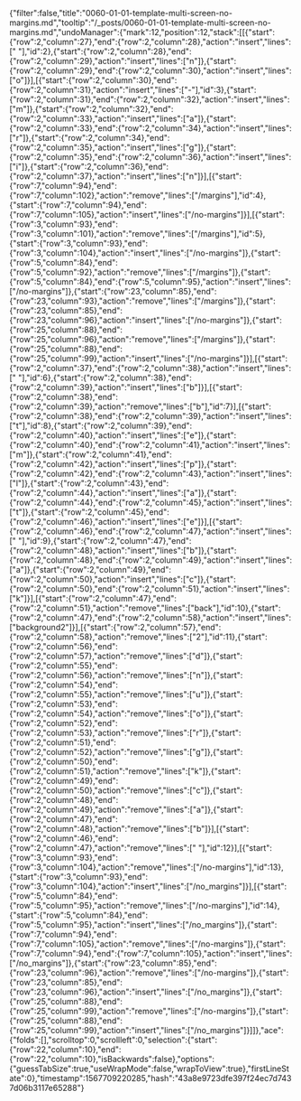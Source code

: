 {"filter":false,"title":"0060-01-01-template-multi-screen-no-margins.md","tooltip":"/_posts/0060-01-01-template-multi-screen-no-margins.md","undoManager":{"mark":12,"position":12,"stack":[[{"start":{"row":2,"column":27},"end":{"row":2,"column":28},"action":"insert","lines":[" "],"id":2},{"start":{"row":2,"column":28},"end":{"row":2,"column":29},"action":"insert","lines":["n"]},{"start":{"row":2,"column":29},"end":{"row":2,"column":30},"action":"insert","lines":["o"]}],[{"start":{"row":2,"column":30},"end":{"row":2,"column":31},"action":"insert","lines":["-"],"id":3},{"start":{"row":2,"column":31},"end":{"row":2,"column":32},"action":"insert","lines":["m"]},{"start":{"row":2,"column":32},"end":{"row":2,"column":33},"action":"insert","lines":["a"]},{"start":{"row":2,"column":33},"end":{"row":2,"column":34},"action":"insert","lines":["r"]},{"start":{"row":2,"column":34},"end":{"row":2,"column":35},"action":"insert","lines":["g"]},{"start":{"row":2,"column":35},"end":{"row":2,"column":36},"action":"insert","lines":["i"]},{"start":{"row":2,"column":36},"end":{"row":2,"column":37},"action":"insert","lines":["n"]}],[{"start":{"row":7,"column":94},"end":{"row":7,"column":102},"action":"remove","lines":["/margins"],"id":4},{"start":{"row":7,"column":94},"end":{"row":7,"column":105},"action":"insert","lines":["/no-margins"]}],[{"start":{"row":3,"column":93},"end":{"row":3,"column":101},"action":"remove","lines":["/margins"],"id":5},{"start":{"row":3,"column":93},"end":{"row":3,"column":104},"action":"insert","lines":["/no-margins"]},{"start":{"row":5,"column":84},"end":{"row":5,"column":92},"action":"remove","lines":["/margins"]},{"start":{"row":5,"column":84},"end":{"row":5,"column":95},"action":"insert","lines":["/no-margins"]},{"start":{"row":23,"column":85},"end":{"row":23,"column":93},"action":"remove","lines":["/margins"]},{"start":{"row":23,"column":85},"end":{"row":23,"column":96},"action":"insert","lines":["/no-margins"]},{"start":{"row":25,"column":88},"end":{"row":25,"column":96},"action":"remove","lines":["/margins"]},{"start":{"row":25,"column":88},"end":{"row":25,"column":99},"action":"insert","lines":["/no-margins"]}],[{"start":{"row":2,"column":37},"end":{"row":2,"column":38},"action":"insert","lines":[" "],"id":6},{"start":{"row":2,"column":38},"end":{"row":2,"column":39},"action":"insert","lines":["b"]}],[{"start":{"row":2,"column":38},"end":{"row":2,"column":39},"action":"remove","lines":["b"],"id":7}],[{"start":{"row":2,"column":38},"end":{"row":2,"column":39},"action":"insert","lines":["t"],"id":8},{"start":{"row":2,"column":39},"end":{"row":2,"column":40},"action":"insert","lines":["e"]},{"start":{"row":2,"column":40},"end":{"row":2,"column":41},"action":"insert","lines":["m"]},{"start":{"row":2,"column":41},"end":{"row":2,"column":42},"action":"insert","lines":["p"]},{"start":{"row":2,"column":42},"end":{"row":2,"column":43},"action":"insert","lines":["l"]},{"start":{"row":2,"column":43},"end":{"row":2,"column":44},"action":"insert","lines":["a"]},{"start":{"row":2,"column":44},"end":{"row":2,"column":45},"action":"insert","lines":["t"]},{"start":{"row":2,"column":45},"end":{"row":2,"column":46},"action":"insert","lines":["e"]}],[{"start":{"row":2,"column":46},"end":{"row":2,"column":47},"action":"insert","lines":[" "],"id":9},{"start":{"row":2,"column":47},"end":{"row":2,"column":48},"action":"insert","lines":["b"]},{"start":{"row":2,"column":48},"end":{"row":2,"column":49},"action":"insert","lines":["a"]},{"start":{"row":2,"column":49},"end":{"row":2,"column":50},"action":"insert","lines":["c"]},{"start":{"row":2,"column":50},"end":{"row":2,"column":51},"action":"insert","lines":["k"]}],[{"start":{"row":2,"column":47},"end":{"row":2,"column":51},"action":"remove","lines":["back"],"id":10},{"start":{"row":2,"column":47},"end":{"row":2,"column":58},"action":"insert","lines":["background2"]}],[{"start":{"row":2,"column":57},"end":{"row":2,"column":58},"action":"remove","lines":["2"],"id":11},{"start":{"row":2,"column":56},"end":{"row":2,"column":57},"action":"remove","lines":["d"]},{"start":{"row":2,"column":55},"end":{"row":2,"column":56},"action":"remove","lines":["n"]},{"start":{"row":2,"column":54},"end":{"row":2,"column":55},"action":"remove","lines":["u"]},{"start":{"row":2,"column":53},"end":{"row":2,"column":54},"action":"remove","lines":["o"]},{"start":{"row":2,"column":52},"end":{"row":2,"column":53},"action":"remove","lines":["r"]},{"start":{"row":2,"column":51},"end":{"row":2,"column":52},"action":"remove","lines":["g"]},{"start":{"row":2,"column":50},"end":{"row":2,"column":51},"action":"remove","lines":["k"]},{"start":{"row":2,"column":49},"end":{"row":2,"column":50},"action":"remove","lines":["c"]},{"start":{"row":2,"column":48},"end":{"row":2,"column":49},"action":"remove","lines":["a"]},{"start":{"row":2,"column":47},"end":{"row":2,"column":48},"action":"remove","lines":["b"]}],[{"start":{"row":2,"column":46},"end":{"row":2,"column":47},"action":"remove","lines":[" "],"id":12}],[{"start":{"row":3,"column":93},"end":{"row":3,"column":104},"action":"remove","lines":["/no-margins"],"id":13},{"start":{"row":3,"column":93},"end":{"row":3,"column":104},"action":"insert","lines":["/no_margins"]}],[{"start":{"row":5,"column":84},"end":{"row":5,"column":95},"action":"remove","lines":["/no-margins"],"id":14},{"start":{"row":5,"column":84},"end":{"row":5,"column":95},"action":"insert","lines":["/no_margins"]},{"start":{"row":7,"column":94},"end":{"row":7,"column":105},"action":"remove","lines":["/no-margins"]},{"start":{"row":7,"column":94},"end":{"row":7,"column":105},"action":"insert","lines":["/no_margins"]},{"start":{"row":23,"column":85},"end":{"row":23,"column":96},"action":"remove","lines":["/no-margins"]},{"start":{"row":23,"column":85},"end":{"row":23,"column":96},"action":"insert","lines":["/no_margins"]},{"start":{"row":25,"column":88},"end":{"row":25,"column":99},"action":"remove","lines":["/no-margins"]},{"start":{"row":25,"column":88},"end":{"row":25,"column":99},"action":"insert","lines":["/no_margins"]}]]},"ace":{"folds":[],"scrolltop":0,"scrollleft":0,"selection":{"start":{"row":22,"column":10},"end":{"row":22,"column":10},"isBackwards":false},"options":{"guessTabSize":true,"useWrapMode":false,"wrapToView":true},"firstLineState":0},"timestamp":1567709220285,"hash":"43a8e9723dfe397f24ec7d7437d06b3117e65288"}